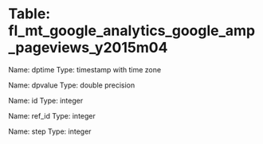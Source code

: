 Table: fl_mt_google_analytics_google_amp_pageviews_y2015m04
===========================================================

Name: dptime
Type: timestamp with time zone

Name: dpvalue
Type: double precision

Name: id
Type: integer

Name: ref_id
Type: integer

Name: step
Type: integer

